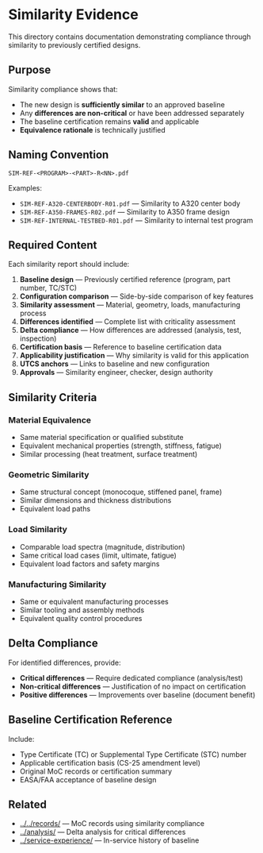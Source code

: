 # Similarity Evidence

This directory contains documentation demonstrating compliance through similarity to previously certified designs.

## Purpose

Similarity compliance shows that:
- The new design is **sufficiently similar** to an approved baseline
- Any **differences are non-critical** or have been addressed separately
- The baseline certification remains **valid** and applicable
- **Equivalence rationale** is technically justified

## Naming Convention

```
SIM-REF-<PROGRAM>-<PART>-R<NN>.pdf
```

Examples:
- `SIM-REF-A320-CENTERBODY-R01.pdf` — Similarity to A320 center body
- `SIM-REF-A350-FRAMES-R02.pdf` — Similarity to A350 frame design
- `SIM-REF-INTERNAL-TESTBED-R01.pdf` — Similarity to internal test program

## Required Content

Each similarity report should include:
1. **Baseline design** — Previously certified reference (program, part number, TC/STC)
2. **Configuration comparison** — Side-by-side comparison of key features
3. **Similarity assessment** — Material, geometry, loads, manufacturing process
4. **Differences identified** — Complete list with criticality assessment
5. **Delta compliance** — How differences are addressed (analysis, test, inspection)
6. **Certification basis** — Reference to baseline certification data
7. **Applicability justification** — Why similarity is valid for this application
8. **UTCS anchors** — Links to baseline and new configuration
9. **Approvals** — Similarity engineer, checker, design authority

## Similarity Criteria

### Material Equivalence
- Same material specification or qualified substitute
- Equivalent mechanical properties (strength, stiffness, fatigue)
- Similar processing (heat treatment, surface treatment)

### Geometric Similarity
- Same structural concept (monocoque, stiffened panel, frame)
- Similar dimensions and thickness distributions
- Equivalent load paths

### Load Similarity
- Comparable load spectra (magnitude, distribution)
- Same critical load cases (limit, ultimate, fatigue)
- Equivalent load factors and safety margins

### Manufacturing Similarity
- Same or equivalent manufacturing processes
- Similar tooling and assembly methods
- Equivalent quality control procedures

## Delta Compliance

For identified differences, provide:
- **Critical differences** — Require dedicated compliance (analysis/test)
- **Non-critical differences** — Justification of no impact on certification
- **Positive differences** — Improvements over baseline (document benefit)

## Baseline Certification Reference

Include:
- Type Certificate (TC) or Supplemental Type Certificate (STC) number
- Applicable certification basis (CS-25 amendment level)
- Original MoC records or certification summary
- EASA/FAA acceptance of baseline design

## Related

- [../../records/](../../records/) — MoC records using similarity compliance
- [../analysis/](../analysis/) — Delta analysis for critical differences
- [../service-experience/](../service-experience/) — In-service history of baseline
